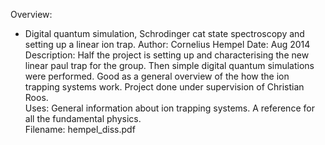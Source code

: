 Overview: 
- Digital quantum simulation, Schrodinger cat state spectroscopy and setting up a linear ion trap. 
Author: Cornelius Hempel 
Date: Aug 2014 
Description: Half the project is setting up and characterising the new linear paul trap for the group. Then simple digital quantum simulations were performed. Good as a general overview of the how the ion trapping systems work. Project done under supervision of Christian Roos.  
Uses: General information about ion trapping systems. A reference for all the fundamental physics.  
Filename: hempel_diss.pdf  
